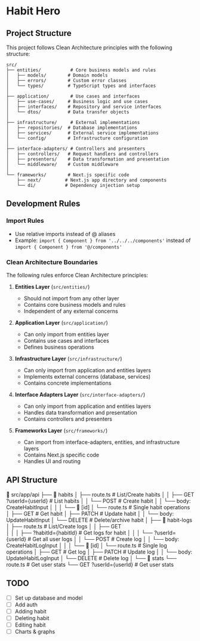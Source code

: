# Habit Hero

## Project Structure

This project follows Clean Architecture principles with the following structure:

```
src/
├── entities/           # Core business models and rules
│   ├── models/        # Domain models
│   ├── errors/        # Custom error classes
│   └── types/         # TypeScript types and interfaces
│
├── application/        # Use cases and interfaces
│   ├── use-cases/     # Business logic and use cases
│   ├── interfaces/    # Repository and service interfaces
│   └── dtos/          # Data transfer objects
│
├── infrastructure/     # External implementations
│   ├── repositories/  # Database implementations
│   ├── services/      # External service implementations
│   └── config/        # Infrastructure configuration
│
├── interface-adapters/ # Controllers and presenters
│   ├── controllers/   # Request handlers and controllers
│   ├── presenters/    # Data transformation and presentation
│   └── middleware/    # Custom middleware
│
└── frameworks/        # Next.js specific code
    ├── next/         # Next.js app directory and components
    └── di/           # Dependency injection setup
```

## Development Rules

### Import Rules

- Use relative imports instead of @ aliases
- Example: `import { Component } from '../../../components'` instead of `import { Component } from '@/components'`

### Clean Architecture Boundaries

The following rules enforce Clean Architecture principles:

1. **Entities Layer** (`src/entities/`)

   - Should not import from any other layer
   - Contains core business models and rules
   - Independent of any external concerns

2. **Application Layer** (`src/application/`)

   - Can only import from entities layer
   - Contains use cases and interfaces
   - Defines business operations

3. **Infrastructure Layer** (`src/infrastructure/`)

   - Can only import from application and entities layers
   - Implements external concerns (database, services)
   - Contains concrete implementations

4. **Interface Adapters Layer** (`src/interface-adapters/`)

   - Can only import from application and entities layers
   - Handles data transformation and presentation
   - Contains controllers and presenters

5. **Frameworks Layer** (`src/frameworks/`)
   - Can import from interface-adapters, entities, and infrastructure layers
   - Contains Next.js specific code
   - Handles UI and routing

## API Structure

📁 src/app/api
├── 📁 habits
│ ├── route.ts # List/Create habits
│ │ ├── GET ?userId={userId} # List habits
│ │ └── POST # Create habit
│ │ └── body: CreateHabitInput
│ │
│ └── 📁 [id]
│ └── route.ts # Single habit operations
│ ├── GET # Get habit
│ ├── PATCH # Update habit
│ │ └── body: UpdateHabitInput
│ └── DELETE # Delete/archive habit
│
├── 📁 habit-logs
│ ├── route.ts # List/Create logs
│ │ ├── GET  
│ │ │ ├── ?habitId={habitId} # Get logs for habit
│ │ │ └── ?userId={userId} # Get all user logs
│ │ └── POST # Create log
│ │ └── body: CreateHabitLogInput
│ │
│ └── 📁 [id]
│ └── route.ts # Single log operations
│ ├── GET # Get log
│ ├── PATCH # Update log
│ │ └── body: UpdateHabitLogInput
│ └── DELETE # Delete log
│
└── 📁 stats
└── route.ts # Get user stats
└── GET ?userId={userId} # Get user stats

## TODO

- [ ] Set up database and model
- [ ] Add auth
- [ ] Adding habit
- [ ] Deleting habit
- [ ] Editing habit
- [ ] Charts & graphs
